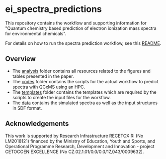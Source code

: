 # ei_spectra_predictions

This repository contains the workflow and supporting information for "Quantum chemistry based prediction of electron ionization mass spectra for environmental chemicals".

For details on how to run the spectra prediction workflow, see this [README](/codes/README.md).

## Overview
* The [analysis](/analysis/) folder contains all resources related to the figures and tables presented in the paper.
* The [codes](/codes/) folder contains the scripts for the actual workflow to predict spectra with QCxMS using an HPC.
* The [templates](/templates) folder contains the templates which are required by the scripts to create the input files for the workflow.
* The [data](/data/) contains the simulated spectra as well as the input structures in SDF format.

## Acknowledgements
This work is supported by Research Infrastructure RECETOX RI (No LM2018121) financed by the Ministry of Education, Youth and Sports,
and Operational Programme Research, Development and Innovation - project CETOCOEN EXCELLENCE (No CZ.02.1.01/0.0/0.0/17_043/0009632).
